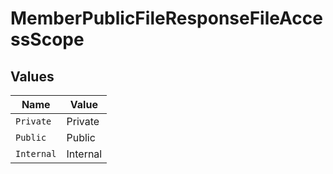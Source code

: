 # MemberPublicFileResponseFileAccessScope


## Values

| Name       | Value      |
| ---------- | ---------- |
| `Private`  | Private    |
| `Public`   | Public     |
| `Internal` | Internal   |